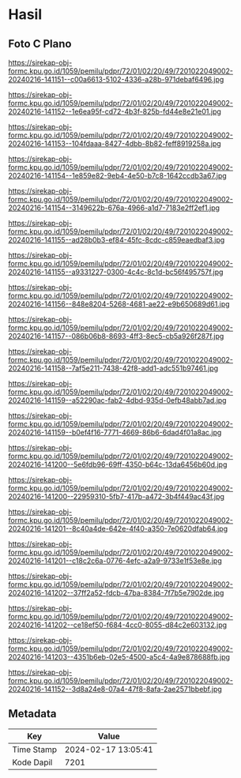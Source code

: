 # Hasil

## Foto C Plano

https://sirekap-obj-formc.kpu.go.id/1059/pemilu/pdpr/72/01/02/20/49/7201022049002-20240216-141151--c00a6613-5102-4336-a28b-971debaf6496.jpg

https://sirekap-obj-formc.kpu.go.id/1059/pemilu/pdpr/72/01/02/20/49/7201022049002-20240216-141152--1e6ea95f-cd72-4b3f-825b-fd44e8e21e01.jpg

https://sirekap-obj-formc.kpu.go.id/1059/pemilu/pdpr/72/01/02/20/49/7201022049002-20240216-141153--104fdaaa-8427-4dbb-8b82-feff8919258a.jpg

https://sirekap-obj-formc.kpu.go.id/1059/pemilu/pdpr/72/01/02/20/49/7201022049002-20240216-141154--1e859e82-9eb4-4e50-b7c8-1642ccdb3a67.jpg

https://sirekap-obj-formc.kpu.go.id/1059/pemilu/pdpr/72/01/02/20/49/7201022049002-20240216-141154--3149622b-676a-4966-a1d7-7183e2ff2ef1.jpg

https://sirekap-obj-formc.kpu.go.id/1059/pemilu/pdpr/72/01/02/20/49/7201022049002-20240216-141155--ad28b0b3-ef84-45fc-8cdc-c859eaedbaf3.jpg

https://sirekap-obj-formc.kpu.go.id/1059/pemilu/pdpr/72/01/02/20/49/7201022049002-20240216-141155--a9331227-0300-4c4c-8c1d-bc56f495757f.jpg

https://sirekap-obj-formc.kpu.go.id/1059/pemilu/pdpr/72/01/02/20/49/7201022049002-20240216-141156--848e8204-5268-4681-ae22-e9b650689d61.jpg

https://sirekap-obj-formc.kpu.go.id/1059/pemilu/pdpr/72/01/02/20/49/7201022049002-20240216-141157--086b06b8-8693-4ff3-8ec5-cb5a926f287f.jpg

https://sirekap-obj-formc.kpu.go.id/1059/pemilu/pdpr/72/01/02/20/49/7201022049002-20240216-141158--7af5e211-7438-42f8-add1-adc551b97461.jpg

https://sirekap-obj-formc.kpu.go.id/1059/pemilu/pdpr/72/01/02/20/49/7201022049002-20240216-141159--a52290ac-fab2-4dbd-935d-0efb48abb7ad.jpg

https://sirekap-obj-formc.kpu.go.id/1059/pemilu/pdpr/72/01/02/20/49/7201022049002-20240216-141159--b0ef4f16-7771-4669-86b6-6dad4f01a8ac.jpg

https://sirekap-obj-formc.kpu.go.id/1059/pemilu/pdpr/72/01/02/20/49/7201022049002-20240216-141200--5e6fdb96-69ff-4350-b64c-13da6456b60d.jpg

https://sirekap-obj-formc.kpu.go.id/1059/pemilu/pdpr/72/01/02/20/49/7201022049002-20240216-141200--22959310-5fb7-417b-a472-3b4f449ac43f.jpg

https://sirekap-obj-formc.kpu.go.id/1059/pemilu/pdpr/72/01/02/20/49/7201022049002-20240216-141201--8c40a4de-642e-4f40-a350-7e0620dfab64.jpg

https://sirekap-obj-formc.kpu.go.id/1059/pemilu/pdpr/72/01/02/20/49/7201022049002-20240216-141201--c18c2c6a-0776-4efc-a2a9-9733e1f53e8e.jpg

https://sirekap-obj-formc.kpu.go.id/1059/pemilu/pdpr/72/01/02/20/49/7201022049002-20240216-141202--37ff2a52-fdcb-47ba-8384-7f7b5e7902de.jpg

https://sirekap-obj-formc.kpu.go.id/1059/pemilu/pdpr/72/01/02/20/49/7201022049002-20240216-141202--ce18ef50-f684-4cc0-8055-d84c2e603132.jpg

https://sirekap-obj-formc.kpu.go.id/1059/pemilu/pdpr/72/01/02/20/49/7201022049002-20240216-141203--4351b6eb-02e5-4500-a5c4-4a9e878688fb.jpg

https://sirekap-obj-formc.kpu.go.id/1059/pemilu/pdpr/72/01/02/20/49/7201022049002-20240216-141152--3d8a24e8-07a4-47f8-8afa-2ae2571bbebf.jpg


## Metadata

| Key        | Value               |
| ---------- | ------------------- |
| Time Stamp | 2024-02-17 13:05:41 |
| Kode Dapil | 7201                |




